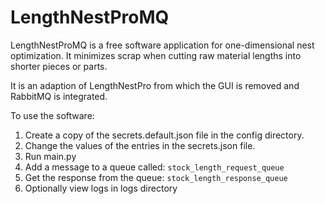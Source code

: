 # LengthNestProMQ
LengthNestProMQ is a free software application for one-dimensional nest optimization. It minimizes scrap when cutting raw material lengths into shorter pieces or parts.

It is an adaption of LengthNestPro from which the GUI is removed and RabbitMQ is integrated.   

To use the software:
  1. Create a copy of the secrets.default.json file in the config directory.
  2. Change the values of the entries in the secrets.json file. 
  3. Run main.py
  4. Add a message to a queue called: `stock_length_request_queue`
  5. Get the response from the queue: `stock_length_response_queue`
  6. Optionally view logs in logs directory
